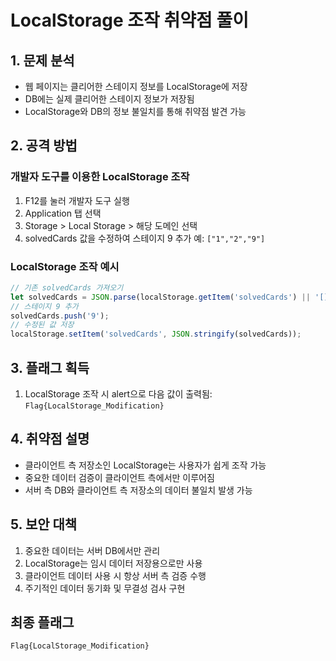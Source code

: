 # LocalStorage 조작 취약점 풀이

## 1. 문제 분석
- 웹 페이지는 클리어한 스테이지 정보를 LocalStorage에 저장
- DB에는 실제 클리어한 스테이지 정보가 저장됨
- LocalStorage와 DB의 정보 불일치를 통해 취약점 발견 가능

## 2. 공격 방법

### 개발자 도구를 이용한 LocalStorage 조작
1. F12를 눌러 개발자 도구 실행
2. Application 탭 선택
3. Storage > Local Storage > 해당 도메인 선택
4. solvedCards 값을 수정하여 스테이지 9 추가
   예: `["1","2","9"]`

### LocalStorage 조작 예시
```javascript
// 기존 solvedCards 가져오기
let solvedCards = JSON.parse(localStorage.getItem('solvedCards') || '[]');
// 스테이지 9 추가
solvedCards.push('9');
// 수정된 값 저장
localStorage.setItem('solvedCards', JSON.stringify(solvedCards));
```

## 3. 플래그 획득
1. LocalStorage 조작 시 alert으로 다음 값이 출력됨:
   `Flag{LocalStorage_Modification}`

## 4. 취약점 설명
- 클라이언트 측 저장소인 LocalStorage는 사용자가 쉽게 조작 가능
- 중요한 데이터 검증이 클라이언트 측에서만 이루어짐
- 서버 측 DB와 클라이언트 측 저장소의 데이터 불일치 발생 가능

## 5. 보안 대책
1. 중요한 데이터는 서버 DB에서만 관리
2. LocalStorage는 임시 데이터 저장용으로만 사용
3. 클라이언트 데이터 사용 시 항상 서버 측 검증 수행
4. 주기적인 데이터 동기화 및 무결성 검사 구현

## 최종 플래그
```
Flag{LocalStorage_Modification}
```